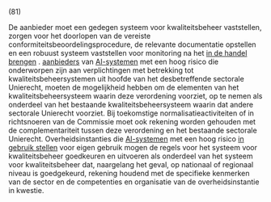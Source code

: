 (81)

De aanbieder moet een gedegen systeem voor kwaliteitsbeheer vaststellen, zorgen voor het doorlopen van de vereiste conformiteitsbeoordelingsprocedure, de relevante documentatie opstellen en een robuust systeem vaststellen voor monitoring na het [in de handel brengen](a3.md#^handel) . [aanbieders](a3.md#^aanbieder) van [AI-systemen](a3.md#^ai-systeem) met een hoog risico die onderworpen zijn aan verplichtingen met betrekking tot kwaliteitsbeheersystemen uit hoofde van het desbetreffende sectorale Unierecht, moeten de mogelijkheid hebben om de elementen van het kwaliteitsbeheersysteem waarin deze verordening voorziet, op te nemen als onderdeel van het bestaande kwaliteitsbeheersysteem waarin dat andere sectorale Unierecht voorziet. Bij toekomstige normalisatieactiviteiten of in richtsnoeren van de Commissie moet ook rekening worden gehouden met de complementariteit tussen deze verordening en het bestaande sectorale Unierecht. Overheidsinstanties die [AI-systemen](a3.md#^ai-systeem) met een hoog risico [in gebruik stellen](a3.md#^gebruik) voor eigen gebruik mogen de regels voor het systeem voor kwaliteitsbeheer goedkeuren en uitvoeren als onderdeel van het systeem voor kwaliteitsbeheer dat, naargelang het geval, op nationaal of regionaal niveau is goedgekeurd, rekening houdend met de specifieke kenmerken van de sector en de competenties en organisatie van de overheidsinstantie in kwestie.